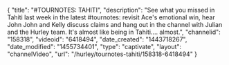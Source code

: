{
    "title": "#TOURNOTES: TAHITI",
    "description": "See what you missed in Tahiti last week in the latest #tournotes: revisit Ace's emotional win, hear John John and Kelly discuss claims and hang out in the channel with Julian and the Hurley team. It's almost like being in Tahiti.... almost.",
    "channelid": "158318",
    "videoid": "6418494",
    "date_created": "1443718267",
    "date_modified": "1455734401",
    "type": "captivate",
    "layout": "channelVideo",
    "url": "\/hurley\/tournotes-tahiti\/158318-6418494"
}